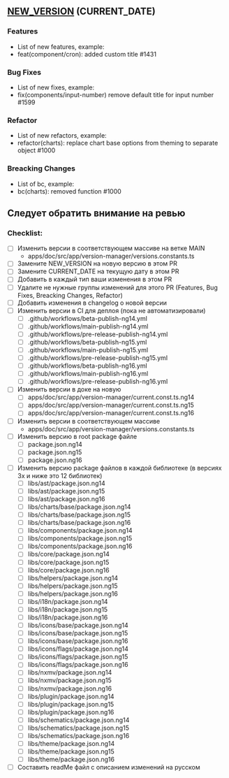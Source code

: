 ## [NEW_VERSION](https://github.com/zyfra/Prizm) (CURRENT_DATE)

### Features

- List of new features, example:
- feat(component/cron): added custom title #1431

### Bug Fixes

- List of new fixes, example:
- fix(components/input-number) remove default title for input number #1599

### Refactor

- List of new refactors, example:
- refactor(charts): replace chart base options from theming to separate object #1000

### Breacking Changes

- List of bc, example:
- bc(charts): removed function #1000

## Следует обратить внимание на ревью

### Checklist:

- [ ] Изменить версии в соответствующем массиве на ветке MAIN
  - apps/doc/src/app/version-manager/versions.constants.ts
- [ ] Замените NEW_VERSION на новую версию в этом PR
- [ ] Замените CURRENT_DATE на текущую дату в этом PR
- [ ] Добавить в каждый тип ваши изменения в этом PR
- [ ] Удалите не нужные группы изменений для этого PR (Features, Bug Fixes, Breacking Changes, Refactor)
- [ ] Добавить изменения в changelog о новой версии
- [ ] Изменить версии в CI для деплоя (пока не автоматизировали)
  - [ ] .github/workflows/beta-publish-ng14.yml
  - [ ] .github/workflows/main-publish-ng14.yml
  - [ ] .github/workflows/pre-release-publish-ng14.yml
  - [ ] .github/workflows/beta-publish-ng15.yml
  - [ ] .github/workflows/main-publish-ng15.yml
  - [ ] .github/workflows/pre-release-publish-ng15.yml
  - [ ] .github/workflows/beta-publish-ng16.yml
  - [ ] .github/workflows/main-publish-ng16.yml
  - [ ] .github/workflows/pre-release-publish-ng16.yml
- [ ] Изменить версии в доке на новую
  - [ ] apps/doc/src/app/version-manager/current.const.ts.ng14
  - [ ] apps/doc/src/app/version-manager/current.const.ts.ng15
  - [ ] apps/doc/src/app/version-manager/current.const.ts.ng16
- [ ] Изменить версии в соответствующем массиве
  - apps/doc/src/app/version-manager/versions.constants.ts
- [ ] Изменить версию в root package файле
  - [ ] package.json.ng14
  - [ ] package.json.ng15
  - [ ] package.json.ng16
- [ ] Изменить версию package файлов в каждой библиотеке (в версиях 3x и ниже это 12 библиотек)
  - [ ] libs/ast/package.json.ng14
  - [ ] libs/ast/package.json.ng15
  - [ ] libs/ast/package.json.ng16
  - [ ] libs/charts/base/package.json.ng14
  - [ ] libs/charts/base/package.json.ng15
  - [ ] libs/charts/base/package.json.ng16
  - [ ] libs/components/package.json.ng14
  - [ ] libs/components/package.json.ng15
  - [ ] libs/components/package.json.ng16
  - [ ] libs/core/package.json.ng14
  - [ ] libs/core/package.json.ng15
  - [ ] libs/core/package.json.ng16
  - [ ] libs/helpers/package.json.ng14
  - [ ] libs/helpers/package.json.ng15
  - [ ] libs/helpers/package.json.ng16
  - [ ] libs/i18n/package.json.ng14
  - [ ] libs/i18n/package.json.ng15
  - [ ] libs/i18n/package.json.ng16
  - [ ] libs/icons/base/package.json.ng14
  - [ ] libs/icons/base/package.json.ng15
  - [ ] libs/icons/base/package.json.ng16
  - [ ] libs/icons/flags/package.json.ng14
  - [ ] libs/icons/flags/package.json.ng15
  - [ ] libs/icons/flags/package.json.ng16
  - [ ] libs/nxmv/package.json.ng14
  - [ ] libs/nxmv/package.json.ng15
  - [ ] libs/nxmv/package.json.ng16
  - [ ] libs/plugin/package.json.ng14
  - [ ] libs/plugin/package.json.ng15
  - [ ] libs/plugin/package.json.ng16
  - [ ] libs/schematics/package.json.ng14
  - [ ] libs/schematics/package.json.ng15
  - [ ] libs/schematics/package.json.ng16
  - [ ] libs/theme/package.json.ng14
  - [ ] libs/theme/package.json.ng15
  - [ ] libs/theme/package.json.ng16
- [ ] Составить readMe файл с описанием изменений на русском
